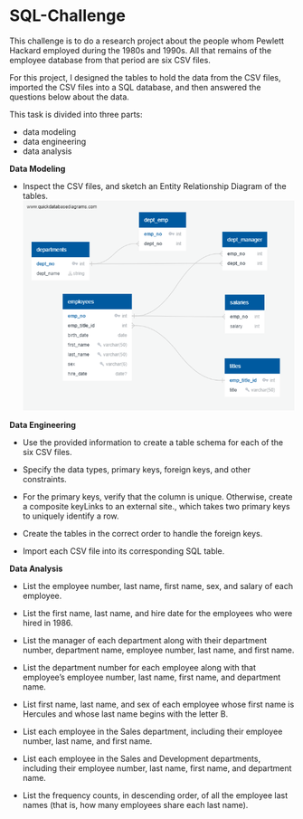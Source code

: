 # SQL-Challenge

This challenge is to do a research project about the people whom Pewlett Hackard employed during the 1980s and 1990s. All that remains of the employee database from that period are six CSV files.

For this project, I designed the tables to hold the data from the CSV files, imported the CSV files into a SQL database, and then answered the questions below about the data.

This task is divided into three parts: 
* data modeling 
* data engineering
* data analysis

**Data Modeling** 
* Inspect the CSV files, and sketch an Entity Relationship Diagram of the tables. 
![Entity Relationship Diagram - Pewlett Hackard](<ERD Pewlett Hackard.png>)

**Data Engineering**
* Use the provided information to create a table schema for each of the six CSV files. 

* Specify the data types, primary keys, foreign keys, and other constraints.

* For the primary keys, verify that the column is unique. Otherwise, create a composite keyLinks to an external site., which takes two primary keys to uniquely identify a row.

* Create the tables in the correct order to handle the foreign keys.

* Import each CSV file into its corresponding SQL table.

**Data Analysis**
* List the employee number, last name, first name, sex, and salary of each employee.

* List the first name, last name, and hire date for the employees who were hired in 1986.

* List the manager of each department along with their department number, department name, employee number, last name, and first name.

* List the department number for each employee along with that employee’s employee number, last name, first name, and department name.

* List first name, last name, and sex of each employee whose first name is Hercules and whose last name begins with the letter B.

* List each employee in the Sales department, including their employee number, last name, and first name.

* List each employee in the Sales and Development departments, including their employee number, last name, first name, and department name.

* List the frequency counts, in descending order, of all the employee last names (that is, how many employees share each last name).